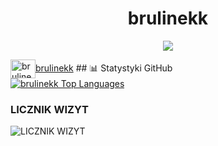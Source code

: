 <h1 align="center">brulinekk</h1>

<p align="center">
  <img src="https://readme-typing-svg.herokuapp.com/?center=true&vCenter=true&color=da3287&width=500&lines=+discord.gg/fivepvppl" />
</p>
  <a href=https://www.youtube.com/@brulinekk target="blank"><img align="center" src="https://raw.githubusercontent.com/rahuldkjain/github-profile-readme-generator/master/src/images/icons/Social/youtube.svg" alt="brulinekk" height="30" width="40" />brulinekk</a>
## 📊 Statystyki GitHub

  <br/>
      <a href="https://github.com/brulinekk/github-readme-stats"><img alt="brulinekk Top Languages" src="https://github-readme-stats.vercel.app/api/top-langs/?username=brulinekk&langs_count=8&count_private=true&layout=compact&theme=midnightpurple&hide_border=false&bg_color=0D1117" /></a>
  <br/>
 
 ### LICZNIK WIZYT
  ![LICZNIK WIZYT](https://profile-counter.glitch.me/brulinekk/count.svg)

